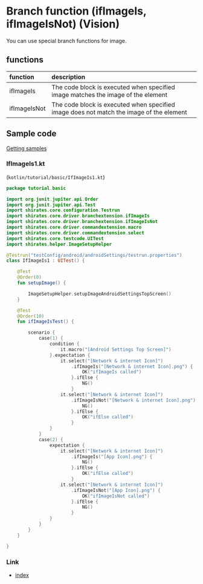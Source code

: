 # Branch function (ifImageIs, ifImageIsNot) (Vision)

You can use special branch functions for image.

## functions

| function     | description                                                                             |
|:-------------|:----------------------------------------------------------------------------------------|
| ifImageIs    | The code block is executed when specified image matches the image of the element        |
| ifImageIsNot | The code block is executed when specified image does not match the image of the element |

## Sample code

[Getting samples](../../getting_samples.md)

### IfImageIs1.kt

(`kotlin/tutorial/basic/IfImageIs1.kt`)

```kotlin
package tutorial.basic

import org.junit.jupiter.api.Order
import org.junit.jupiter.api.Test
import shirates.core.configuration.Testrun
import shirates.core.driver.branchextension.ifImageIs
import shirates.core.driver.branchextension.ifImageIsNot
import shirates.core.driver.commandextension.macro
import shirates.core.driver.commandextension.select
import shirates.core.testcode.UITest
import shirates.helper.ImageSetupHelper

@Testrun("testConfig/android/androidSettings/testrun.properties")
class IfImageIs1 : UITest() {

    @Test
    @Order(0)
    fun setupImage() {

        ImageSetupHelper.setupImageAndroidSettingsTopScreen()
    }

    @Test
    @Order(10)
    fun ifImageIsTest() {

        scenario {
            case(1) {
                condition {
                    it.macro("[Android Settings Top Screen]")
                }.expectation {
                    it.select("[Network & internet Icon]")
                        .ifImageIs("[Network & internet Icon].png") {
                            OK("ifImageIs called")
                        }.ifElse {
                            NG()
                        }
                    it.select("[Network & internet Icon]")
                        .ifImageIsNot("[Network & internet Icon].png") {
                            NG()
                        }.ifElse {
                            OK("ifElse called")
                        }
                }
            }
            case(2) {
                expectation {
                    it.select("[Network & internet Icon]")
                        .ifImageIs("[App Icon].png") {
                            NG()
                        }.ifElse {
                            OK("ifElse called")
                        }
                    it.select("[Network & internet Icon]")
                        .ifImageIsNot("[App Icon].png") {
                            OK("ifImageIsNot called")
                        }.ifElse {
                            NG()
                        }
                }
            }
        }
    }

}
```

### Link

- [index](../../../../index.md)

